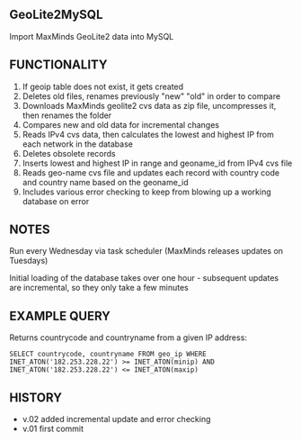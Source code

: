 ## GeoLite2MySQL
Import MaxMinds GeoLite2 data into MySQL

## FUNCTIONALITY
1) If geoip table does not exist, it gets created
2) Deletes old files, renames previously "new" "old" in order to compare
3) Downloads MaxMinds geolite2 cvs data as zip file, uncompresses it, then renames the folder
4) Compares new and old data for incremental changes
5) Reads IPv4 cvs data, then calculates the lowest and highest IP from each network in the database
6) Deletes obsolete records
7) Inserts lowest and highest IP in range and geoname_id from IPv4 cvs file
8) Reads geo-name cvs file and updates each record with country code and country name based on the geoname_id
9) Includes various error checking to keep from blowing up a working database on error

## NOTES
Run every Wednesday via task scheduler (MaxMinds releases updates on Tuesdays)

Initial loading of the database takes over one hour - subsequent updates are incremental, so they only take a few minutes
	
## EXAMPLE QUERY
Returns countrycode and countryname from a given IP address:
	
```SELECT countrycode, countryname FROM geo_ip WHERE INET_ATON('182.253.228.22') >= INET_ATON(minip) AND INET_ATON('182.253.228.22') <= INET_ATON(maxip)```

## HISTORY
- v.02 added incremental update and error checking
- v.01 first commit
